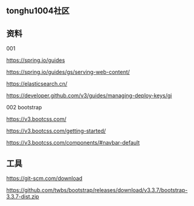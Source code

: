 ## tonghu1004社区

## 资料
001

https://spring.io/guides

https://spring.io/guides/gs/serving-web-content/

https://elasticsearch.cn/

https://developer.github.com/v3/guides/managing-deploy-keys/gi

002 bootstrap

https://v3.bootcss.com/

https://v3.bootcss.com/getting-started/

https://v3.bootcss.com/components/#navbar-default

## 工具
https://git-scm.com/download

https://github.com/twbs/bootstrap/releases/download/v3.3.7/bootstrap-3.3.7-dist.zip